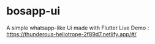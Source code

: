 # bosapp-ui
A simple whatsapp-like Ui made with Flutter
Live Demo : https://thunderous-heliotrope-2f89d7.netlify.app/#/
